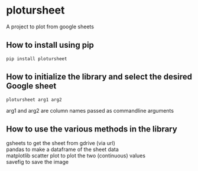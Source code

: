 # plotursheet
 A project to plot from google sheets
## How to install using pip
 ```
 pip install plotursheet
```
## How to initialize the library and select the desired Google sheet
 ```
 plotursheet arg1 arg2
 ```
 arg1 and arg2 are column names passed as commandline arguments 
## How to use the various methods in the library

 gsheets to get the sheet from gdrive (via url) <br>
 pandas to make a dataframe of the sheet data <br>
 matplotlib scatter plot to plot the two (continuous) values<br>
 savefig to save the image<br>
